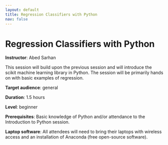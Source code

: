 ```yaml
---
layout: default
title: Regression Classifiers with Python
nav: false
---
```


# Regression Classifiers with Python

**Instructor**: Abed Sarhan

This session will build upon the previous session and will introduce the scikit machine learning library
in Python. The session will be primarily hands on with basic examples of regression.

**Target audience**: general

<!-- **Course plan**: -->

**Duration**: 1.5 hours

**Level**: beginner

**Prerequisites**: Basic knowledge of Python and/or attendance to the Introduction to Python session.

**Laptop software**: All attendees will need to bring their laptops with wireless access and an
installation of Anaconda (free open-source software).

